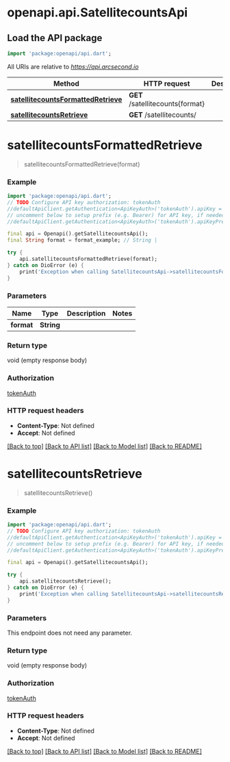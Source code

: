 # openapi.api.SatellitecountsApi

## Load the API package
```dart
import 'package:openapi/api.dart';
```

All URIs are relative to *https://api.arcsecond.io*

Method | HTTP request | Description
------------- | ------------- | -------------
[**satellitecountsFormattedRetrieve**](SatellitecountsApi.md#satellitecountsformattedretrieve) | **GET** /satellitecounts{format} | 
[**satellitecountsRetrieve**](SatellitecountsApi.md#satellitecountsretrieve) | **GET** /satellitecounts/ | 


# **satellitecountsFormattedRetrieve**
> satellitecountsFormattedRetrieve(format)



### Example
```dart
import 'package:openapi/api.dart';
// TODO Configure API key authorization: tokenAuth
//defaultApiClient.getAuthentication<ApiKeyAuth>('tokenAuth').apiKey = 'YOUR_API_KEY';
// uncomment below to setup prefix (e.g. Bearer) for API key, if needed
//defaultApiClient.getAuthentication<ApiKeyAuth>('tokenAuth').apiKeyPrefix = 'Bearer';

final api = Openapi().getSatellitecountsApi();
final String format = format_example; // String | 

try {
    api.satellitecountsFormattedRetrieve(format);
} catch on DioError (e) {
    print('Exception when calling SatellitecountsApi->satellitecountsFormattedRetrieve: $e\n');
}
```

### Parameters

Name | Type | Description  | Notes
------------- | ------------- | ------------- | -------------
 **format** | **String**|  | 

### Return type

void (empty response body)

### Authorization

[tokenAuth](../README.md#tokenAuth)

### HTTP request headers

 - **Content-Type**: Not defined
 - **Accept**: Not defined

[[Back to top]](#) [[Back to API list]](../README.md#documentation-for-api-endpoints) [[Back to Model list]](../README.md#documentation-for-models) [[Back to README]](../README.md)

# **satellitecountsRetrieve**
> satellitecountsRetrieve()



### Example
```dart
import 'package:openapi/api.dart';
// TODO Configure API key authorization: tokenAuth
//defaultApiClient.getAuthentication<ApiKeyAuth>('tokenAuth').apiKey = 'YOUR_API_KEY';
// uncomment below to setup prefix (e.g. Bearer) for API key, if needed
//defaultApiClient.getAuthentication<ApiKeyAuth>('tokenAuth').apiKeyPrefix = 'Bearer';

final api = Openapi().getSatellitecountsApi();

try {
    api.satellitecountsRetrieve();
} catch on DioError (e) {
    print('Exception when calling SatellitecountsApi->satellitecountsRetrieve: $e\n');
}
```

### Parameters
This endpoint does not need any parameter.

### Return type

void (empty response body)

### Authorization

[tokenAuth](../README.md#tokenAuth)

### HTTP request headers

 - **Content-Type**: Not defined
 - **Accept**: Not defined

[[Back to top]](#) [[Back to API list]](../README.md#documentation-for-api-endpoints) [[Back to Model list]](../README.md#documentation-for-models) [[Back to README]](../README.md)


